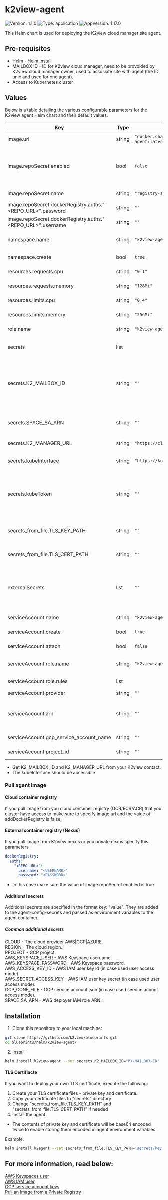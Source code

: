 # k2view-agent

![Version: 1.1.0](https://img.shields.io/badge/Version-1.1.0-informational?style=flat-square) ![Type: application](https://img.shields.io/badge/Type-application-informational?style=flat-square) ![AppVersion: 1.17.0](https://img.shields.io/badge/AppVersion-1.17.0-informational?style=flat-square)

This Helm chart is used for deploying the K2view cloud manager site agent.

## Pre-requisites
* Helm - [Helm install](https://helm.sh/docs/intro/install/)
* MAILBOX ID - ID for K2view cloud manager, need to be provoided by K2view cloud manager owner, used to assosiate site with agent (the ID unic and used for one agent).
* Access to Kubernetes cluster

## Values
Below is a table detailing the various configurable parameters for the K2view agent Helm chart and their default values.

| Key | Type | Default | Description |
|-----|------|---------|-------------|
| image.url | string | `"docker.share.cloud.k2view.com/k2view/k2v-agent:latest"` | URL for the K2view agent Docker image. |
| image.repoSecret.enabled | bool | `false` | Set true if you want to pull image from external repo, set false if your k8s already have access to the repo. |
| image.repoSecret.name | string | `"registry-secret"` | Name of the repository secret. |
| image.repoSecret.dockerRegistry.auths."<REPO_URL>".password | string | `""` | External repo password. |
| image.repoSecret.dockerRegistry.auths."<REPO_URL>".username | string | `""` | External repo user. |
| namespace.name | string | `"k2view-agent"` | Name of the namespace for the agent. |
| namespace.create | bool | `true` | Create new namespace for agent. |
| resources.requests.cpu | string | `"0.1"` | agent container CPU requests. |
| resources.requests.memory | string | `"128Mi"` | gent container memory requests. |
| resources.limits.cpu | string | `"0.4"` | agent container CPU limit. |
| resources.limits.memory | string | `"256Mi"` | agent container memory limit. |
| role.name | string | `"k2view-agent"` | Name of the agent role. |
| secrets | list |  | List of secrets for K2view agent, list of name and value. |
| secrets.K2_MAILBOX_ID | string | `""` | ID for K2view cloud manager, need to be provoided by K2view cloud manager owner, used to assosiate site with agent (the ID unic and used for one agent). |
| secrets.SPACE_SA_ARN | string | `""` | For aws only, iam role arn attached to the k8s fabric namespace service account |
| secrets.K2_MANAGER_URL | string | `"https://cloud.k2view.com/api/mailbox"` | K2view cloud manager url. |
| secrets.kubeInterface | string | `"https://kubernetes.default.svc"` | K8s API interface, need to be accessble from the agent. |
| secrets.kubeToken | string | `""` | Token to access k8s API, If serviceAccount.create is true this env will be ignored and will use the tocken of creates SA. |
| secrets_from_file.TLS_KEY_PATH | string | `""` | Path to TLS private key file (will be base64 encoded twice). |
| secrets_from_file.TLS_CERT_PATH | string | `""` | Path to TLS certificate file (will be base64 encoded twice). |
| externalSecrets | list | `""` | List of secrets to point enviroment variables to, used for secrets that not deployed by this helm, list of {secretName, key, varName}. |
| serviceAccount.name | string | `"k2view-agent"` | Service account name for agent. |
| serviceAccount.create | bool | `true` | Create service account for agent. |
| serviceAccount.attach | bool | `false` | Attach service account to agent pod. |
| serviceAccount.role.name | string | `"k2view-agent"` | Cluster role that will be atached to agent service account. |
| serviceAccount.role.rules | list |  | List of rules for Cluster role. |
| serviceAccount.provider | string | `""` | aws or gcp. |
| serviceAccount.arn | string | `""` | For aws only, deployer iam role arn, attached to k8s agent namespace service account. |
| serviceAccount.gcp_service_account_name | string |`""`| For gcp only, service account name. |
| serviceAccount.project_id | string |`""`| For gcp only, project id. |

* Get K2_MAILBOX_ID and K2_MANAGER_URL from your K2view contact.
* The kubeInterface should be accessible 

### Pull agent image
#### Cloud container registry
If you pull image from you cloud container registry (GCR/ECR/ACR) that you cluster have access to make sure to specify image url and the value of addDockerRegistry is false.

#### External container registry (Nexus)
If you pull image from K2view nexus or you private nexus specify this parameters 

```yaml
dockerRegistry:
  auths:
    "<REPO_URL>":
      username: "<USERNAME>"
      password: "<PASSWORD>"
```

* In this case make sure the value of image.repoSecret.enabled is true

#### Additional secrets
Additional secrets are specified in the format key: "value". They are added to the agent-config-secrets and passed as environment variables to the agent container.

##### Common additional secrets
CLOUD                 - The cloud provider AWS|GCP|AZURE.\
REGION                - The cloud region.\
PROJECT               - GCP project.\
AWS_KEYSPACE_USER     - AWS Keyspace username.\
AWS_KEYSPACE_PASSWORD - AWS Keyspace password.\
AWS_ACCESS_KEY_ID     - AWS IAM user key id (in case used user access mode).\
AWS_SECRET_ACCESS_KEY - AWS IAM user key secret (in case used user access mode).\
GCP_CONF_FILE         - GCP service account json (in case used service acount access mode).\
SPACE_SA_ARN          - AWS deployer IAM role ARN.

## Installation
1. Clone this repository to your local machine:
```bash
git clone https://github.com/k2view/blueprints.git
cd blueprints/helm/k2view-agent/
```

2. Install
```bash
helm install k2view-agent --set secrets.K2_MAILBOX_ID="MY-MAILBOX-ID" .
```

#### TLS Certifiacte
If you want to deploy your own TLS certificate, execute the following:
1. Create your TLS certificate files - private key and certificate.
2. Copy your certificate files to "secrets" directory
3. Change "secrets_from_file.TLS_KEY_PATH" and "secrets_from_file.TLS_CERT_PATH" if needed
4. Install the agent

* The contents of private key and certificate will be base64 encoded twice to enable storing them encoded in agent environment variables.

Example:
```bash
helm install k2agent --set secrets_from_file.TLS_KEY_PATH='secrets/key.pem',secrets_from_file.TLS_CERT_PATH='secrets/cert.pem' .
```

## For more information, read below:

[ AWS Keyspaces user ](https://docs.aws.amazon.com/IAM/latest/UserGuide/id_credentials_keyspaces.html)\
[ AWS IAM user ](https://docs.aws.amazon.com/IAM/latest/UserGuide/id_credentials_access-keys.html)\
[ GCP service account keys ](https://cloud.google.com/iam/docs/keys-create-delete)\
[ Pull an Image from a Private Registry ](https://kubernetes.io/docs/tasks/configure-pod-container/pull-image-private-registry/)
